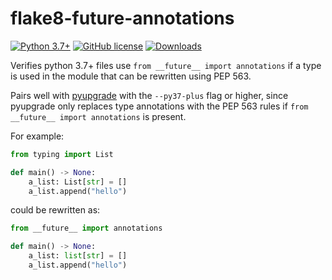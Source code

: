 # flake8-future-annotations

[![Python 3.7+](https://img.shields.io/badge/python-3.7+-blue.svg)](https://www.python.org/downloads/release/python-370/)
[![GitHub license](https://img.shields.io/github/license/TylerYep/flake8-future-annotations)](https://github.com/TylerYep/flake8-future-annotations/blob/main/LICENSE)
[![Downloads](https://pepy.tech/badge/flake8-future-annotations)](https://pepy.tech/project/flake8-future-annotations)

Verifies python 3.7+ files use `from __future__ import annotations` if a type is used in the module that can be rewritten using PEP 563.

Pairs well with [pyupgrade](https://github.com/asottile/pyupgrade) with the `--py37-plus` flag or higher, since pyupgrade only replaces type annotations with the PEP 563 rules if `from __future__ import annotations` is present.

For example:

```python
from typing import List

def main() -> None:
    a_list: List[str] = []
    a_list.append("hello")
```

could be rewritten as:

```python
from __future__ import annotations

def main() -> None:
    a_list: list[str] = []
    a_list.append("hello")
```

